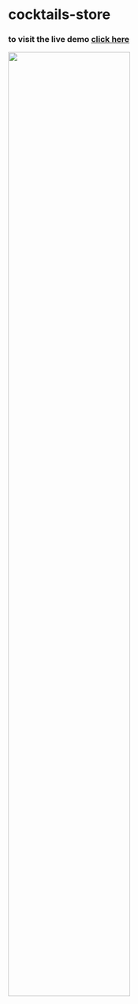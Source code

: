 # cocktails-store
<h3>to visit the live demo <a href="https://cocktails-store-project.netlify.app">click here</a> </h3>

<img    width="70%" src="screencapture-cocktails-store-project-netlify-app-2023-02-07-19_15_08.png"/>

